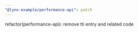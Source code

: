 ```yaml
---
"@lynx-example/performance-api": patch
---
```


refactor(performance-api): remove tti entry and related code
